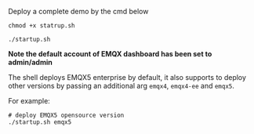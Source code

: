 Deploy a complete demo by the cmd below
```shell
chmod +x statrup.sh

./startup.sh
```

**Note the default account of EMQX dashboard has been set to admin/admin**

The shell deploys EMQX5 enterprise by default, it also supports to deploy other versions by passing an additional arg `emqx4`, `emqx4-ee` and `emqx5`.

For example:
```shell
# deploy EMQX5 opensource version
./startup.sh emqx5
```